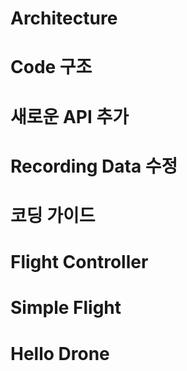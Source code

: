 # Architecture

# Code 구조

# 새로운 API 추가

# Recording Data 수정

# 코딩 가이드

# Flight Controller

# Simple Flight

# Hello Drone

